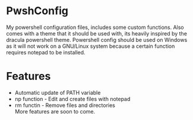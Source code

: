 # PwshConfig
My powershell configuration files, includes some custom functions.
Also comes with a theme that it should be used with, its heavily 
inspired by the dracula powershell theme. Powershell config should
be used on Windows as it will not work on a GNU/Linux system because
a certain function requires notepad to be installed.

# Features
* Automatic update of PATH variable
* np function - Edit and create files with notepad
* rm functin - Remove files and directories \
More features are soon to come.

